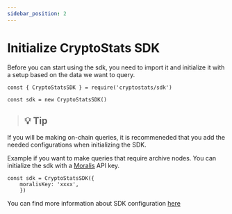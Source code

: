 ```yaml
---
sidebar_position: 2
---
```


# Initialize CryptoStats SDK

Before you can start using the sdk, you need to import it and initialize it with a setup based on the data we want to query. 

```
const { CryptoStatsSDK } = require('cryptostats/sdk')

const sdk = new CryptoStatsSDK()
```



> ## 💡 Tip
If you will be making on-chain queries, it is recommeneded that you add the needed configurations when initializing the SDK. 

Example if you want to make queries that require archive nodes. You can initialize the sdk with a [Moralis](https://moralis.io/) API key.

```
const sdk = CryptoStatsSDK({
    moralisKey: 'xxxx',
    })
```

You can find more information about SDK configuration [here](/sdk/cryptostatssdk)